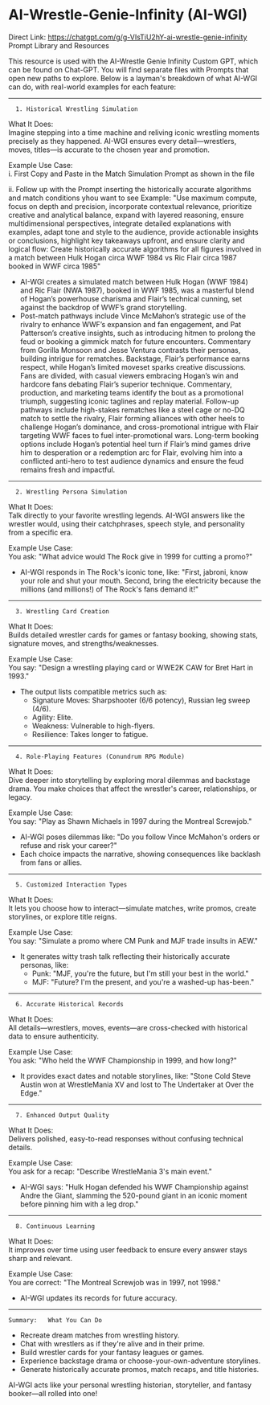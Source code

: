 # AI-Wrestle-Genie-Infinity (AI-WGI)
Direct Link: https://chatgpt.com/g/g-VIsTiU2hY-ai-wrestle-genie-infinity
Prompt Library and Resources

This resource is used with the AI-Wrestle Genie Infinity Custom GPT, which can be found on Chat-GPT. You will find separate files with Prompts that open new paths to explore. Below is a layman's breakdown of what AI-WGI can do, with real-world examples for each feature:

---

      1. Historical Wrestling Simulation  
  What It Does:    
Imagine stepping into a time machine and reliving iconic wrestling moments precisely as they happened. AI-WGI ensures every detail—wrestlers, moves, titles—is accurate to the chosen year and promotion.  

  Example Use Case:    
i. First Copy and Paste in the Match Simulation Prompt as shown in the file

ii. Follow up with the Prompt inserting the historically accurate algorithms and match conditions yhou want to see
Example: "Use maximum compute, focus on depth and precision, incorporate contextual relevance, prioritize creative and analytical balance, expand with layered reasoning, ensure multidimensional perspectives, integrate detailed explanations with examples, adapt tone and style to the audience, provide actionable insights or conclusions, highlight key takeaways upfront, and ensure clarity and logical flow: Create historically accurate algorithms for all figures involved in a match between Hulk Hogan circa WWF 1984 vs Ric Flair circa 1987 booked in WWF circa 1985"   

- AI-WGI creates a simulated match between Hulk Hogan (WWF 1984) and Ric Flair (NWA 1987), booked in WWF 1985, was a masterful blend of Hogan’s powerhouse charisma and Flair’s technical cunning, set against the backdrop of WWF’s grand storytelling.
- Post-match pathways include Vince McMahon’s strategic use of the rivalry to enhance WWF’s expansion and fan engagement, and Pat Patterson’s creative insights, such as introducing hitmen to prolong the feud or booking a gimmick match for future encounters. Commentary from Gorilla Monsoon and Jesse Ventura contrasts their personas, building intrigue for rematches. Backstage, Flair’s performance earns respect, while Hogan’s limited moveset sparks creative discussions. Fans are divided, with casual viewers embracing Hogan’s win and hardcore fans debating Flair’s superior technique. Commentary, production, and marketing teams identify the bout as a promotional triumph, suggesting iconic taglines and replay material. Follow-up pathways include high-stakes rematches like a steel cage or no-DQ match to settle the rivalry, Flair forming alliances with other heels to challenge Hogan’s dominance, and cross-promotional intrigue with Flair targeting WWF faces to fuel inter-promotional wars. Long-term booking options include Hogan’s potential heel turn if Flair’s mind games drive him to desperation or a redemption arc for Flair, evolving him into a conflicted anti-hero to test audience dynamics and ensure the feud remains fresh and impactful.

---

      2. Wrestling Persona Simulation  
  What It Does:    
Talk directly to your favorite wrestling legends. AI-WGI answers like the wrestler would, using their catchphrases, speech style, and personality from a specific era.  

  Example Use Case:    
You ask: "What advice would The Rock give in 1999 for cutting a promo?"   
- AI-WGI responds in The Rock's iconic tone, like: "First, jabroni, know your role and shut your mouth. Second, bring the electricity because the millions (and millions!) of The Rock's fans demand it!"

---

      3. Wrestling Card Creation  
  What It Does:    
Builds detailed wrestler cards for games or fantasy booking, showing stats, signature moves, and strengths/weaknesses.  

  Example Use Case:    
You say: "Design a wrestling playing card or WWE2K CAW for Bret Hart in 1993."   
- The output lists compatible metrics such as:  
  -   Signature Moves:   Sharpshooter (6/6 potency), Russian leg sweep (4/6).  
  -   Agility:   Elite.  
  -   Weakness:   Vulnerable to high-flyers.  
  -   Resilience:   Takes longer to fatigue.  

---

      4. Role-Playing Features (Conundrum RPG Module)    
  What It Does:    
Dive deeper into storytelling by exploring moral dilemmas and backstage drama. You make choices that affect the wrestler's career, relationships, or legacy.  

  Example Use Case:    
You say: "Play as Shawn Michaels in 1997 during the Montreal Screwjob."   
- AI-WGI poses dilemmas like: "Do you follow Vince McMahon's orders or refuse and risk your career?"   
- Each choice impacts the narrative, showing consequences like backlash from fans or allies.

---

      5. Customized Interaction Types  
  What It Does:    
It lets you choose how to interact—simulate matches, write promos, create storylines, or explore title reigns.  

  Example Use Case:    
You say: "Simulate a promo where CM Punk and MJF trade insults in AEW."   
- It generates witty trash talk reflecting their historically accurate personas, like:  
  - Punk: "MJF, you're the future, but I'm still your best in the world."  
  - MJF: "Future? I'm the  present, and you're a washed-up has-been."

---

      6. Accurate Historical Records  
  What It Does:    
All details—wrestlers, moves, events—are cross-checked with historical data to ensure authenticity.  

  Example Use Case:    
You ask: "Who held the WWF Championship in 1999, and how long?"   
- It provides exact dates and notable storylines, like: "Stone Cold Steve Austin won at WrestleMania XV and lost to The Undertaker at Over the Edge."

---

      7. Enhanced Output Quality  
  What It Does:    
Delivers polished, easy-to-read responses without confusing technical details.  

  Example Use Case:    
You ask for a recap: "Describe WrestleMania 3's main event."   
- AI-WGI says: "Hulk Hogan defended his WWF Championship against Andre the Giant, slamming the 520-pound giant in an iconic moment before pinning him with a leg drop."

---

      8. Continuous Learning  
  What It Does:    
It improves over time using user feedback to ensure every answer stays sharp and relevant.  

  Example Use Case:    
You are correct: "The Montreal Screwjob was in 1997, not 1998."   
- AI-WGI updates its records for future accuracy.

---

    Summary:   What You Can Do  
- Recreate dream matches from wrestling history.  
- Chat with wrestlers as if they're alive and in their prime.  
- Build wrestler cards for your fantasy leagues or games.  
- Experience backstage drama or choose-your-own-adventure storylines.  
- Generate historically accurate promos, match recaps, and title histories.  

AI-WGI acts like your personal wrestling historian, storyteller, and fantasy booker—all rolled into one!



